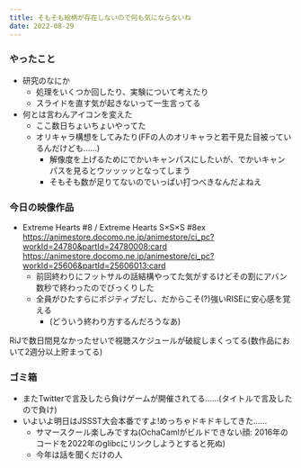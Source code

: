```yaml
---
title: そもそも絵柄が存在しないので何も気にならないね
date: 2022-08-29
---
```


### やったこと
+ 研究のなにか
  + 処理をいくつか回したり、実験について考えたり
  + スライドを直す気が起きないって一生言ってる
+ 何とは言わんアイコンを変えた
  + ここ数日ちょいちょいやってた
  + オリキャラ構想をしてみたり(FFの人のオリキャラと若干見た目被っているんだけども……)
    + 解像度を上げるためにでかいキャンパスにしたいが、でかいキャンパスを見るとウッッッッとなってしまう
    + そもそも数が足りてないのでいっぱい打つべきなんだよねえ

### 今日の映像作品
+ Extreme Hearts #8 / Extreme Hearts S×S×S #8ex
  <https://animestore.docomo.ne.jp/animestore/ci_pc?workId=24780&partId=24780008:card>
  <https://animestore.docomo.ne.jp/animestore/ci_pc?workId=25606&partId=25606013:card>
  + 前回終わりにフットサルの話結構やってた気がするけどその割にアバン数秒で終わったのでびっくりした
  + 全員がひたすらにポジティブだし、だからこそ(?)強いRISEに安心感を覚える
    + (どういう終わり方するんだろうなあ)

RiJで数日間見なかったせいで視聴スケジュールが破綻しまくってる(数作品において2週分以上貯まってる)

### ゴミ箱
+ またTwitterで言及したら負けゲームが開催されてる……(タイトルで言及したので負け)
+ いよいよ明日はJSSST大会本番ですよ!めっちゃドキドキしてきた……
  + サマースクール楽しみですね(OchaCamlがビルドできない顔: 2016年のコードを2022年のglibcにリンクしようとすると死ぬ)
  + 今年は話を聞くだけの人
